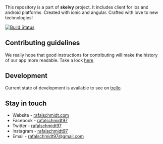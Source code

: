 This repository is a part of **skelvy** project. It includes client for ios and android platforms.
Created with ionic and angular. Crafted with love to new technologies! 

[![Build Status](https://travis-ci.com/rafalschmidt97/skelvy-client.svg?branch=master)](https://travis-ci.com/rafalschmidt97/skelvy-client)

## Contributing guidelines

We really hope that good instructions for contributing will make the history of our app more readable. 
Take a look [here](CONTRIBUTING.md).

## Development

Current state of development is available to see on [trello](https://trello.com/b/MCzNyRJf).

## Stay in touch

* Website - [rafalschmidt.com](https://www.facebook.com/igroup.opole/)
* Facebook - [rafalschmidt97](https://www.facebook.com/igroup.opole/)
* Twitter - [rafalschmidt97](https://twitter.com/rafalschmidt97/)
* Instagram - [rafalschmidt97](https://www.instagram.com/rafalschmidt97/)
* Email - [rafalschmidt97@gmail.com](mailto:rafalschmidt97@gmail.com)
